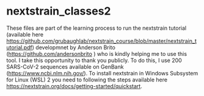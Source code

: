 # nextstrain_classes2
These files are part of the learning process to run the nextstrain tutorial (available here https://github.com/grubaughlab/nextstrain_course/blob/master/nextstrain_tutorial.pdf) developmnet by Anderson Brito (https://github.com/andersonbrito ) who is kindly helping me to use this tool. I take this opportunity to thank you publicly.
To do this, I use 200 SARS-CoV-2 sequences available on GenBank (https://www.ncbi.nlm.nih.gov/).
To install nextstrain in Windows Subsystem for Linux (WSL) 2 you need to following the steps available here https://nextstrain.org/docs/getting-started/quickstart.
